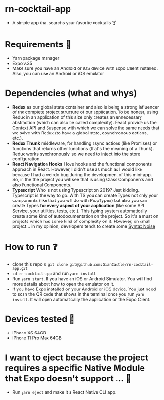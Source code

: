 # rn-cocktail-app
- A simple app that searchs your favorite cocktails 🍸

# Requirements 📝
- Yarn package manager
- Expo v.35
- Make sure you have an Android or iOS device with Expo Client installed. Also, you can use an Android or iOS emulator 

# Dependencies (what and whys)
- **Redux** as our global state container and also is being a strong influencer of the complete project structure of our application. To be honest, using Redux in an application of this size only creates an unnecessary abstraction (which can also be called complexity). React provide us the Context API and Suspense with which we can solve the same needs that we solve with Redux (to have a global state, asynchronous actions, etc.).
- **Redux Thunk** middleware, for handling async actions (like Promises) or functions that returns other functions (that's the meaning of a Thunk). Redux works synchronously, so we need to inject into the store configuration.
- **React Navigation Hooks** I love hooks and the functional components approach in React. However, I didn't use as much as I would like because I had a weirdo bug during the development of this mini-app. So, in the the project you will see that is using Class Components and also Functional Components.
- **Typescript** Who is not using Typescript on 2019? Just kidding... Typescript is the way to go. With TS you can create Types not only your components (like that you will do with PropTypes) but also you can create Types **for every aspect of your application** (like some API Service, your utilities, tests, etc.). This typing system automatically create some kind of autodocumentation on the project. So it's a must on projects which has some kind of complexity on it. However, on small project... in my opinion, developers tends to create some [Syntax Noise](https://en.wikipedia.org/wiki/Syntactic_noise)

# How to run ❓
- clone this repo `$ git clone git@github.com:GianCastle/rn-cocktail-app.git`
- `cd rn-cocktail-app` and run `yarn install`
- Run `yarn start`. If you have an iOS or Android Simulator. You will find more details about how to open the emulator on it.
- If you have Expo installed on your Android or iOS device. You just need to scan the QR code that shows in the terminal once you run `yarn install`. It will open automatically the application on the Expo Client.

# Devices tested 📱
- iPhone XS 64GB
- iPhone 11 Pro Max 64GB
  
# I want to eject because the project requires a specific Native Module that Expo doesn't support ... 🤔
- Run `yarn eject` and make it a React Native CLI app. 
